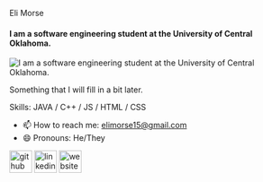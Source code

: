 Eli Morse
#### I am a software engineering student at the University of Central Oklahoma.
![I am a software engineering student at the University of Central Oklahoma.](https://arturssmirnovs.github.io/github-profile-readme-generator/images/banner.png)

Something that I will fill in a bit later.

Skills: JAVA / C++ / JS / HTML / CSS

- 📫 How to reach me: elimorse15@gmail.com 
- 😄 Pronouns: He/They 


[<img src='https://cdn.jsdelivr.net/npm/simple-icons@3.0.1/icons/github.svg' alt='github' height='40'>](https://github.com/EsromGile)  [<img src='https://cdn.jsdelivr.net/npm/simple-icons@3.0.1/icons/linkedin.svg' alt='linkedin' height='40'>](https://www.linkedin.com/in/eli-morse-743335228/)  [<img src='https://cdn.jsdelivr.net/npm/simple-icons@3.0.1/icons/icloud.svg' alt='website' height='40'>](https://esromgile.github.io)  

